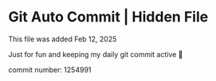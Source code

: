 # Git Auto Commit | Hidden File

This file was added Feb 12, 2025

Just for fun and keeping my daily git commit active 🤪

commit number: 1254991

